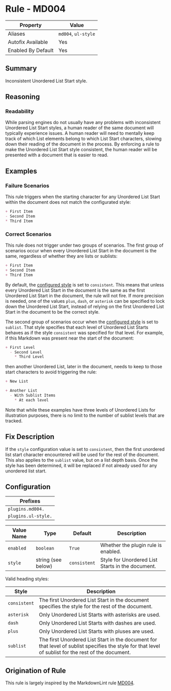 # Rule - MD004

| Property | Value |
| --- | -- |
| Aliases | `md004`, `ul-style` |
| Autofix Available | Yes |
| Enabled By Default | Yes |

## Summary

Inconsistent Unordered List Start style.

## Reasoning

### Readability

While parsing engines do not usually have any problems with inconsistent
Unordered List Start styles, a human reader of the same document will typically
experience issues. A human reader will need to mentally keep track of which List
elements belong to which List Start characters, slowing down their reading of the
document in the process. By enforcing a rule to make the Unordered List Start style
consistent, the human reader will be presented with a document that is easier to
read.

## Examples

### Failure Scenarios

This rule triggers when the starting character for any Unordered List Start
within the document does not match the configurated style:

```Markdown
+ First Item
- Second Item
* Third Item
```

### Correct Scenarios

This rule does not trigger under two groups of scenarios.  The first
group of scenarios occur when every Unordered List Start in the
document is the same, regardless of whether they are lists or sublists:

```Markdown
+ First Item
+ Second Item
+ Third Item
```

By default, the [configured style](#configuration) is set to `consistent`.
This means that unless every Unordered List Start in the document
is the same as the first Unordered List Start in the document, the rule will not
fire. If more precision is needed, one of the values `plus`, `dash`, or `asterisk`
can be specified to lock down the Unordered List Start, instead of
relying on the first Unordered List Start in the document to be the correct style.

The second group of scenarios occur when the [configured style](#configuration)
is set to `sublist`.  That style specifies that each level of Unordered List Starts
behaves as if the style `consistent` was specified for that level.
For example, if this Markdown was present near the start of the document:

```Markdown
+ First Level
  - Second Level
    * Third Level
```

then another Unordered List, later in the document, needs to keep to those start
characters to avoid triggering the rule:

```Markdown
+ New List
```

```Markdown
+ Another List
  - With Sublist Items
    * At each level
```

Note that while these examples have three levels of Unordered Lists for
illustration purposes, there is no limit to the number of sublist levels
that are tracked.

## Fix Description

If the `style` configuration value is set to `consistent`, then the first unordered
list start character encountered will be used for the rest of the document. This
also applies to the `sublist` value, but on a list depth basis.  Once the style
has been determined, it will be replaced if not already used for any unordered
list start.

## Configuration

| Prefixes |
| --- |
| `plugins.md004.` |
| `plugins.ul-style.` |

<!-- pyml disable-num-lines 4 line-length-->
| Value Name | Type | Default | Description |
| -- | -- | -- | -- |
| `enabled` | `boolean` | `True` | Whether the plugin rule is enabled. |
| `style` | string (see below) | `consistent` | Style for Unordered List Starts in the document. |

Valid heading styles:

<!-- pyml disable-num-lines 7 line-length-->
| Style | Description |
| -- | -- |
| `consistent` | The first Unordered List Start in the document specifies the style for the rest of the document. |
| `asterisk` | Only Unordered List Starts with asterisks are used. |
| `dash` | Only Unordered List Starts with dashes are used. |
| `plus` | Only Unordered List Starts with pluses are used. |
| `sublist` | The first Unordered List Start in the document for that level of sublist specifies the style for that level of sublist for the rest of the document. |

## Origination of Rule

This rule is largely inspired by the MarkdownLint rule
[MD004](https://github.com/DavidAnson/markdownlint/blob/main/doc/Rules.md#md004---unordered-List-style).
